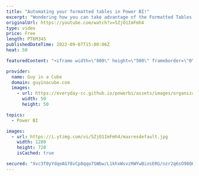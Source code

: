 ```yaml
---
title: "Automating your formatted tables in Power BI!"
excerpt: "Wondering how you can take advantage of the Formatted Tables feature in Power BI and automate the output to email? Jason Himmelstein shows you how you can do this with Power Automate!  Connect with Jason: https://twitter.com/jasehimm https://www.linkedin.com/in/jasonhimmelstein/ https://bifocal.show/"
originalUrl: https://youtube.com/watch?v=5ZjO1ImFmh4
type: video
price: Free
length: PT6M34S
publishedDateTime: 2022-09-07T15:00:06Z
heat: 50

featuredContent: "<iframe width=\"800\" height=\"500\" frameborder=\"0\" src=\"https://www.youtube.com/embed/5ZjO1ImFmh4\" allow=\"accelerometer; autoplay; encrypted-media; gyroscope; picture-in-picture\" allowfullscreen></iframe>"

provider:
  name: Guy in a Cube
  domain: guyinacube.com
  images:
    - url: https://everyday-cc.github.io/powerbi/assets/images/organizations/guyinacube.com-50x50.jpg
      width: 50
      height: 50

topics:
  - Power BI

images:
  - url: https://i.ytimg.com/vi/5ZjO1ImFmh4/maxresdefault.jpg
    width: 1280
    height: 720
    isCached: true

secured: "Xvc3f0yYdqeAG78vCp8qqo7SWbw/L1khxWsvzRWYwBiosERG/nzr2q6sO98Q6o6KvLbSbwxBLw8r9Y7s8oAYXmLdNppv5amUhm0CpD1SMJ1PeJOIQUlXLdjqbPAKKXLiMiTLx5kbcy8fCTqxhKVXiT7A4o7ut15mC4k/qwHTG9F8T3dkjam+OzZIh2mCK5Lzy6gksKzYmTLbjlPUh4NQwNMpPXEBwnJjzkBhXBm3T+vVz1qQe3+3akexdF16doSig0RW3m+1nf00TJAifaPqj2/KqXeFEB1pYuqyan2offlNLrKpHoqzQTeTQZ+Scqhah8aF0KU9ldZjYlpti4VZFfuBnzJ+KcJjr3f4K6k07CmNYqz+e7Il8fZaFbAhWOMB12C0IU0wtSqNEOePscncXmI/Pt8LcfCf+kJeQfnHD/k=;yZMHkn4sWlWNXftuQjD0vA=="
---
```


